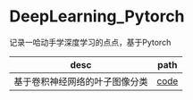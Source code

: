 # DeepLearning_Pytorch
记录一哈动手学深度学习的点点，基于Pytorch

| desc           | path                                                         |
| -------------- | ------------------------------------------------------------ |
| 基于卷积神经网络的叶子图像分类 | [code](https://github.com/WeiZhenOoooo/DeepLearning_Pytorch/blob/main/notebooks/classify_leaves/classify-leaves-resnet.ipynb) |

